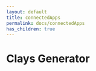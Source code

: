 ```yaml
---
layout: default
title: connectedApps
permalink: docs/connectedApps
has_children: true
---
```



# Clays Generator

